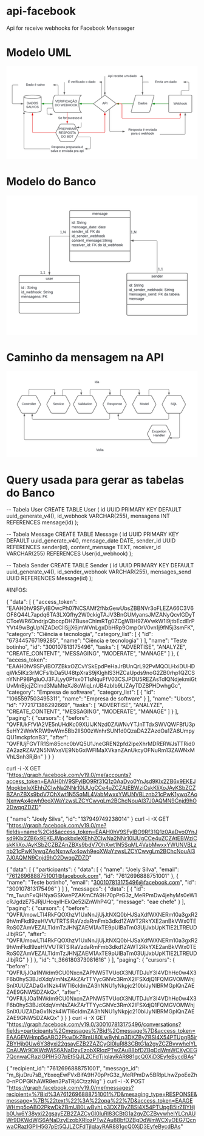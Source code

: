 # api-facebook
Api for receive webhooks for Facebook Mensseger
# Modelo UML 
![alt text](image.png)
# Modelo do Banco
![alt text](image-1.png)
# Caminho da mensagem na API
![alt text](image-2.png)

# Query usada para gerar as tabelas do Banco

-- Tabela User
CREATE TABLE User (
    id UUID PRIMARY KEY DEFAULT uuid_generate_v4(),
    id_webhook VARCHAR(255),
    mensagens INT REFERENCES mensage(id)
);

-- Tabela Message
CREATE TABLE Message (
    id UUID PRIMARY KEY DEFAULT uuid_generate_v4(),
    mensage_date DATE,
    sender_id UUID REFERENCES sender(id),
    content_mensage TEXT,
    receiver_id VARCHAR(255) REFERENCES User(id_webhook)
);

-- Tabela Sender
CREATE TABLE Sender (
    id UUID PRIMARY KEY DEFAULT uuid_generate_v4(),
    id_sender_webhook VARCHAR(255),
    mensages_send UUID REFERENCES Message(id)
);


#INFOS:

{
"data": [
{
"access_token": "EAAH0hV9SFyIBOwcPh07NCSAMf2fNxGewUbsZBBNVr3oFLEZA66C3V6OF8Q44L7apdq6TA3LXQfhy2W0ckigTAJV3BnGUMyansJMZANyQcvlGDyTCToeWR6DndrjpQbccpDHZBuseChlmRTg0ZCgWBH9ZAVwkW1l9jtbEcdErPYVt49wBgUpNZADcCIlSjjX6jmWVnLgxDbHRp9OmpOrV0vn1j9fN5j3smFK",
"category": "Ciência e tecnologia",
"category_list": [
{
"id": "673445767199285",
"name": "Ciência e tecnologia"
}
],
"name": "Teste botinho",
"id": "300107813175496",
"tasks": [
"ADVERTISE",
"ANALYZE",
"CREATE_CONTENT",
"MESSAGING",
"MODERATE",
"MANAGE"
]
},
{
"access_token": "EAAH0hV9SFyIBO7ZBkxOZCvYSkEpdPeHaJrBUnQrL92PvMQOLHxiDUHDqWk5IKz3rMCFs1bDa5U48tpXraS9jKlghIS3HZCaUpds9noG2ZB0rhp1QZCSnYNhP98PgIuOJ3FJLyy0Pfxx0T1sNquFfV03CSJPDU5REZAsTdIQNdjekmiGtUvMnBjcjZClmd3MaMteXJ8oWiqLnUB4zbIb9LIZAyTDZBPHDwhgGc",
"category": "Empresa de software",
"category_list": [
{
"id": "1065597503495311",
"name": "Empresa de software"
}
],
"name": "Ubots",
"id": "772171386292669",
"tasks": [
"ADVERTISE",
"ANALYZE",
"CREATE_CONTENT",
"MESSAGING",
"MODERATE",
"MANAGE"
]
}
],
"paging": {
"cursors": {
"before": "QVFIUkFfVlA2VE5nUHdKc09XUlJKNzd0ZAWNvYTJnTTdxSWVQWFBfU3p5eHY2WnVKRW9wWm5Bb2lIS00zWnhrSUN1d0QzaDA2ZAzdOa1ZA6UmpyQU1mckpfcnB3",
"after": "QVFIUjFGVTR1Sm85cnc0bVQ5U1JneGREN2pfd2lpeXhrMDRERWJsTTRid0ZA2azRZAV2N5NWxsVE9NbGxlWFlMaXVkanZAnUkcyOFNuRm13ZAWNxMVhLSnh3RjBn"
}
}
}

curl -i -X GET \
"https://graph.facebook.com/v19.0/me/accounts?access_token=EAAH0hV9SFyIBO9Rf31Q1z0AaDvo0YnJsd9KIx2ZB6x9EKEJMpokbxIeXEhhZCIwNa2NNr10IJUgCCe4uZCZAtEBWziCskKliXoJAyKSbZCZBZAnZBXs9bdV7OhXwt1N5SqML4VabMwxxYWUNVBLznb21cPwK1ywqZAoNxnwAx4owh9eoXWaYzwsLZCYCwvgLm2BChcNouAl37J0AQMN9Cnjd9hO2DwqgZDZD"

{
"name": "Joely Silva",
"id": "137949749238014"
}
curl -i -X GET \
"https://graph.facebook.com/v19.0/me?fields=name%2Cid&access_token=EAAH0hV9SFyIBO9Rf31Q1z0AaDvo0YnJsd9KIx2ZB6x9EKEJMpokbxIeXEhhZCIwNa2NNr10IJUgCCe4uZCZAtEBWziCskKliXoJAyKSbZCZBZAnZBXs9bdV7OhXwt1N5SqML4VabMwxxYWUNVBLznb21cPwK1ywqZAoNxnwAx4owh9eoXWaYzwsLZCYCwvgLm2BChcNouAl37J0AQMN9Cnjd9hO2DwqgZDZD"

{
"data": [
{
"participants": {
"data": [
{
"name": "Joely Silva",
"email": "7612696888751001@facebook.com",
"id": "7612696888751001"
},
{
"name": "Teste botinho",
"email": "300107813175496@facebook.com",
"id": "300107813175496"
}
]
},
"messages": {
"data": [
{
"id": "m_TwuhFxQHNyaGSKwePZAKmCfA9H70pPrG3z_MeRPmDw4jehyMs0eW1cRJgdzE75JRjUHcqylHEkQe52iZnWhP4Q",
"message": "eae chefe"
}
],
"paging": {
"cursors": {
"before": "QVFIUmowLTl4RkFQOXhzV1UxNnJjUjJtNXQ0bHJSaXdfWXNERm10a3gxR29hVmFkdl9zeHVVUTRTSlRaVzdaRmFmb3dkd1ZAWT2RkYXE2anBkVWx0TERoS0ZAmVEZALTldmTzJHNjZAEM1AxTE9pUlBaTm03UjJxbUpKTlE2LTREUDJlbjRG",
"after": "QVFIUmowLTl4RkFQOXhzV1UxNnJjUjJtNXQ0bHJSaXdfWXNERm10a3gxR29hVmFkdl9zeHVVUTRTSlRaVzdaRmFmb3dkd1ZAWT2RkYXE2anBkVWx0TERoS0ZAmVEZALTldmTzJHNjZAEM1AxTE9pUlBaTm03UjJxbUpKTlE2LTREUDJlbjRG"
}
}
},
"id": "t_366180373081616"
}
],
"paging": {
"cursors": {
"before": "QVFIUjJOa1NWdm9CU0NxcnZAPNW5TVUotX3NUTDJuY3I4VDhHc0w4X3F6b0hyS3BJdXdqVmNsZAkZArTTYycGNVc3RmX2lFSXdjQ1FQMGVOMWhjSnlXUUZADaGx1Nzk4WTl6cldmZA3hNNU1yNkpjc210blJyNlBRMGpIQnZAEZAE9GNW5DZAkQx",
"after": "QVFIUjJOa1NWdm9CU0NxcnZAPNW5TVUotX3NUTDJuY3I4VDhHc0w4X3F6b0hyS3BJdXdqVmNsZAkZArTTYycGNVc3RmX2lFSXdjQ1FQMGVOMWhjSnlXUUZADaGx1Nzk4WTl6cldmZA3hNNU1yNkpjc210blJyNlBRMGpIQnZAEZAE9GNW5DZAkQx"
}
}
}
curl -i -X GET \
"https://graph.facebook.com/v19.0/300107813175496/conversations?fields=participants%2Cmessages%7Bid%2Cmessage%7D&access_token=EAAGEWHmp5oABO2PkwDkZBmU80LwByhLp3DXZByZBSl4X54PTUpgB5irZBYHjb0Uw6Y38yxi22gsayEZB2ZAZCyGI0IuRl83CBtG1a2gyZCZBvvwhelYLCnAUWr9DKWdWjS6ANaDzyEzobXRlozPTwZAu88bfDZBgDdWmWCXyOEG7QcnwaCRazIGPIH5G7pEt5QJLZCFdTjlqlayRAR881gcQ0XjD3EyfeBycdBAs"

{
"recipient_id": "7612696888751001",
"message_id": "m_8juDru7sB_YbxeqEwFVxBifA9H70pPrG3z_MeRPmDw5BRlpLhwZpoEeZh0-nPOPGKhAWR8en3PaTRj4CtzzNig"
}
curl -i -X POST \
"https://graph.facebook.com/v19.0/me/messages?recipient=%7Bid%3A7612696888751001%7D&mesaging_type=RESPONSE&message=%7B%22text%22%3A%22opa%22%7D&access_token=EAAGEWHmp5oABO2PkwDkZBmU80LwByhLp3DXZByZBSl4X54PTUpgB5irZBYHjb0Uw6Y38yxi22gsayEZB2ZAZCyGI0IuRl83CBtG1a2gyZCZBvvwhelYLCnAUWr9DKWdWjS6ANaDzyEzobXRlozPTwZAu88bfDZBgDdWmWCXyOEG7QcnwaCRazIGPIH5G7pEt5QJLZCFdTjlqlayRAR881gcQ0XjD3EyfeBycdBAs"